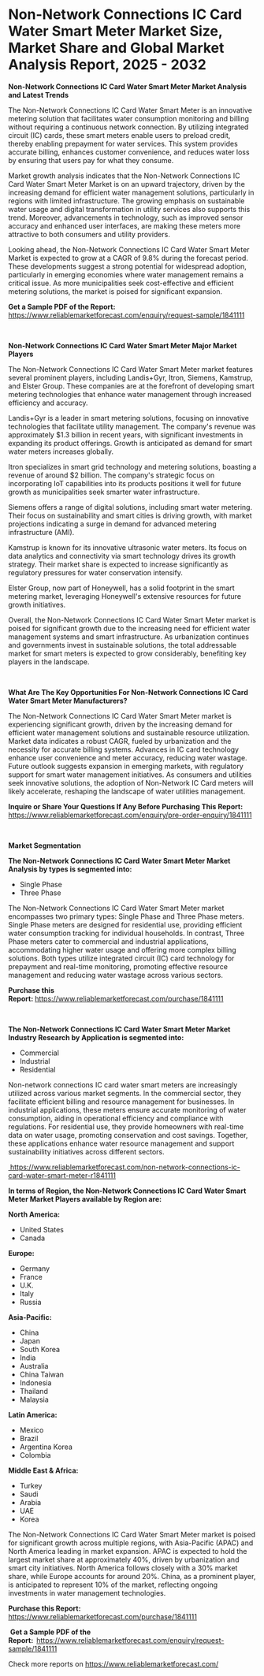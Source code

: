 <p><h1>Non-Network Connections IC Card Water Smart Meter Market Size, Market Share and Global Market Analysis Report, 2025 - 2032</h1></p><p><strong>Non-Network Connections IC Card Water Smart Meter Market Analysis and Latest Trends</strong></p>
<p><p>The Non-Network Connections IC Card Water Smart Meter is an innovative metering solution that facilitates water consumption monitoring and billing without requiring a continuous network connection. By utilizing integrated circuit (IC) cards, these smart meters enable users to preload credit, thereby enabling prepayment for water services. This system provides accurate billing, enhances customer convenience, and reduces water loss by ensuring that users pay for what they consume.</p><p>Market growth analysis indicates that the Non-Network Connections IC Card Water Smart Meter Market is on an upward trajectory, driven by the increasing demand for efficient water management solutions, particularly in regions with limited infrastructure. The growing emphasis on sustainable water usage and digital transformation in utility services also supports this trend. Moreover, advancements in technology, such as improved sensor accuracy and enhanced user interfaces, are making these meters more attractive to both consumers and utility providers.</p><p>Looking ahead, the Non-Network Connections IC Card Water Smart Meter Market is expected to grow at a CAGR of 9.8% during the forecast period. These developments suggest a strong potential for widespread adoption, particularly in emerging economies where water management remains a critical issue. As more municipalities seek cost-effective and efficient metering solutions, the market is poised for significant expansion.</p></p>
<p><strong>Get a Sample PDF of the Report:&nbsp;</strong> <a href="https://www.reliablemarketforecast.com/enquiry/request-sample/1841111?utm_campaign=1893&utm_medium=2&utm_source=Github&utm_content=ia&utm_term=28022025&utm_id=non-network-connections-ic-card-water-smart-meter">https://www.reliablemarketforecast.com/enquiry/request-sample/1841111</a></p>
<p>&nbsp;</p>
<p><strong>Non-Network Connections IC Card Water Smart Meter Major Market Players</strong></p>
<p><p>The Non-Network Connections IC Card Water Smart Meter market features several prominent players, including Landis+Gyr, Itron, Siemens, Kamstrup, and Elster Group. These companies are at the forefront of developing smart metering technologies that enhance water management through increased efficiency and accuracy.</p><p>Landis+Gyr is a leader in smart metering solutions, focusing on innovative technologies that facilitate utility management. The company's revenue was approximately $1.3 billion in recent years, with significant investments in expanding its product offerings. Growth is anticipated as demand for smart water meters increases globally.</p><p>Itron specializes in smart grid technology and metering solutions, boasting a revenue of around $2 billion. The company's strategic focus on incorporating IoT capabilities into its products positions it well for future growth as municipalities seek smarter water infrastructure.</p><p>Siemens offers a range of digital solutions, including smart water metering. Their focus on sustainability and smart cities is driving growth, with market projections indicating a surge in demand for advanced metering infrastructure (AMI).</p><p>Kamstrup is known for its innovative ultrasonic water meters. Its focus on data analytics and connectivity via smart technology drives its growth strategy. Their market share is expected to increase significantly as regulatory pressures for water conservation intensify.</p><p>Elster Group, now part of Honeywell, has a solid footprint in the smart metering market, leveraging Honeywell's extensive resources for future growth initiatives.</p><p>Overall, the Non-Network Connections IC Card Water Smart Meter market is poised for significant growth due to the increasing need for efficient water management systems and smart infrastructure. As urbanization continues and governments invest in sustainable solutions, the total addressable market for smart meters is expected to grow considerably, benefiting key players in the landscape.</p></p>
<p>&nbsp;</p>
<p><strong>What Are The Key Opportunities For Non-Network Connections IC Card Water Smart Meter Manufacturers?</strong></p>
<p><p>The Non-Network Connections IC Card Water Smart Meter market is experiencing significant growth, driven by the increasing demand for efficient water management solutions and sustainable resource utilization. Market data indicates a robust CAGR, fueled by urbanization and the necessity for accurate billing systems. Advances in IC card technology enhance user convenience and meter accuracy, reducing water wastage. Future outlook suggests expansion in emerging markets, with regulatory support for smart water management initiatives. As consumers and utilities seek innovative solutions, the adoption of Non-Network IC Card meters will likely accelerate, reshaping the landscape of water utilities management.</p></p>
<p><strong>Inquire or Share Your Questions If Any Before Purchasing This Report:</strong> <a href="https://www.reliablemarketforecast.com/enquiry/pre-order-enquiry/1841111?utm_campaign=1893&utm_medium=2&utm_source=Github&utm_content=ia&utm_term=28022025&utm_id=non-network-connections-ic-card-water-smart-meter">https://www.reliablemarketforecast.com/enquiry/pre-order-enquiry/1841111</a></p>
<p>&nbsp;</p>
<p><strong>Market Segmentation</strong></p>
<p><strong>The Non-Network Connections IC Card Water Smart Meter Market Analysis by types is segmented into:</strong></p>
<p><ul><li>Single Phase</li><li>Three Phase</li></ul></p>
<p><p>The Non-Network Connections IC Card Water Smart Meter market encompasses two primary types: Single Phase and Three Phase meters. Single Phase meters are designed for residential use, providing efficient water consumption tracking for individual households. In contrast, Three Phase meters cater to commercial and industrial applications, accommodating higher water usage and offering more complex billing solutions. Both types utilize integrated circuit (IC) card technology for prepayment and real-time monitoring, promoting effective resource management and reducing water wastage across various sectors.</p></p>
<p><strong>Purchase this Report:&nbsp;</strong><a href="https://www.reliablemarketforecast.com/purchase/1841111?utm_campaign=1893&utm_medium=2&utm_source=Github&utm_content=ia&utm_term=28022025&utm_id=non-network-connections-ic-card-water-smart-meter">https://www.reliablemarketforecast.com/purchase/1841111</a></p>
<p>&nbsp;</p>
<p><strong>The Non-Network Connections IC Card Water Smart Meter Market Industry Research by Application is segmented into:</strong></p>
<p><ul><li>Commercial</li><li>Industrial</li><li>Residential</li></ul></p>
<p><p>Non-network connections IC card water smart meters are increasingly utilized across various market segments. In the commercial sector, they facilitate efficient billing and resource management for businesses. In industrial applications, these meters ensure accurate monitoring of water consumption, aiding in operational efficiency and compliance with regulations. For residential use, they provide homeowners with real-time data on water usage, promoting conservation and cost savings. Together, these applications enhance water resource management and support sustainability initiatives across different sectors.</p></p>
<p><a href="https://www.reliablemarketforecast.com/non-network-connections-ic-card-water-smart-meter-r1841111?utm_campaign=1893&utm_medium=2&utm_source=Github&utm_content=ia&utm_term=28022025&utm_id=non-network-connections-ic-card-water-smart-meter">&nbsp;https://www.reliablemarketforecast.com/non-network-connections-ic-card-water-smart-meter-r1841111</a></p>
<p><strong>In terms of Region, the Non-Network Connections IC Card Water Smart Meter Market Players available by Region are:</strong></p>
<p>
    <p> <strong> North America: </strong>
        <ul>
            <li>United States</li>
            <li>Canada</li>
        </ul>
        </p> 
    <p> <strong> Europe: </strong>
        <ul>
            <li>Germany</li>
            <li>France</li>
            <li>U.K.</li>
            <li>Italy</li>
            <li>Russia</li>
        </ul>
        </p> 
    <p> <strong> Asia-Pacific: </strong>
        <ul>
            <li>China</li>
            <li>Japan</li>
            <li>South Korea</li>
            <li>India</li>
            <li>Australia</li>
            <li>China Taiwan</li>
            <li>Indonesia</li>
            <li>Thailand</li>
            <li>Malaysia</li>
        </ul>
        </p> 
    <p> <strong> Latin America: </strong>
        <ul>
            <li>Mexico</li>
            <li>Brazil</li>
            <li>Argentina Korea</li>
            <li>Colombia</li>
        </ul>
        </p> 
    <p> <strong> Middle East & Africa: </strong>
        <ul>
            <li>Turkey</li>
            <li>Saudi</li>
            <li>Arabia</li>
            <li>UAE</li>
            <li>Korea</li>
        </ul>
    </p>
    </p>
<p><p>The Non-Network Connections IC Card Water Smart Meter market is poised for significant growth across multiple regions, with Asia-Pacific (APAC) and North America leading in market expansion. APAC is expected to hold the largest market share at approximately 40%, driven by urbanization and smart city initiatives. North America follows closely with a 30% market share, while Europe accounts for around 20%. China, as a prominent player, is anticipated to represent 10% of the market, reflecting ongoing investments in water management technologies.</p></p>
<p><strong>Purchase this Report: </strong><a href="https://www.reliablemarketforecast.com/purchase/1841111?utm_campaign=1893&utm_medium=2&utm_source=Github&utm_content=ia&utm_term=28022025&utm_id=non-network-connections-ic-card-water-smart-meter">https://www.reliablemarketforecast.com/purchase/1841111</a></p>
<p>&nbsp;<strong>Get a Sample PDF of the Report:&nbsp;&nbsp;</strong><a href="https://www.reliablemarketforecast.com/enquiry/request-sample/1841111?utm_campaign=1893&utm_medium=2&utm_source=Github&utm_content=ia&utm_term=28022025&utm_id=non-network-connections-ic-card-water-smart-meter">https://www.reliablemarketforecast.com/enquiry/request-sample/1841111</a></p>
<p><strong></strong></p>
<p>Check more reports on <a href="https://www.reliablemarketforecast.com/?utm_campaign=1893&utm_medium=2&utm_source=Github&utm_content=ia&utm_term=28022025&utm_id=non-network-connections-ic-card-water-smart-meter">https://www.reliablemarketforecast.com/</a></p>